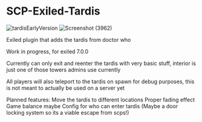 # SCP-Exiled-Tardis
![tardisEarlyVersion](https://github.com/morgana-x/SCP-Exiled-Tardis/assets/89588301/f8d37de6-ae41-478f-9964-fc397b431d3c)
![Screenshot (3962)](https://github.com/morgana-x/SCP-Exiled-Tardis/assets/89588301/b93dea46-9144-4509-805b-960e607aec18)

Exiled plugin that adds the tardis from doctor who


Work in progress, for exiled 7.0.0

Currently can only exit and reenter the tardis with very basic stuff, interior is just one of those towers admins use currently

All players will also teleport to the tardis on spawn for debug purposes, this is not meant to actually be used on a server yet

Planned features:
Move the tardis to different locations
Proper fading effect
Game balance maybe
Config for who can enter tardis (Maybe a door locking system so its a viable escape from scps!)
